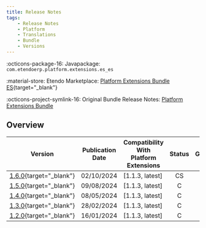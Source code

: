 ```yaml
---
title: Release Notes
tags:
    - Release Notes
    - Platform
    - Translations
    - Bundle
    - Versions
---
```


:octicons-package-16: Javapackage: `com.etendoerp.platform.extensions.es_es`

:material-store: Etendo Marketplace:  [Platform Extensions Bundle ES](https://marketplace.etendo.cloud/?#/product-details?module=3789DBA46FC54FDF96CD7D298203A3E9){target="_blank"}

:octicons-project-symlink-16: Original Bundle Release Notes: [Platform Extensions Bundle](../../bundles/platform-extensions/release-notes.md)

## Overview

| Version | Publication Date | Compatibility With Platform Extensions | Status | GitHub |
| --- | --- | --- | :----: | :----: |
| [1.6.0](https://github.com/etendosoftware/com.etendoerp.platform.extensions.es_es/releases/tag/1.6.0){target="_blank"} | 02/10/2024 | [1.1.3, latest] | CS | :white_check_mark: |
| [1.5.0](https://github.com/etendosoftware/com.etendoerp.platform.extensions.es_es/releases/tag/1.5.0){target="_blank"} | 09/08/2024 | [1.1.3, latest] | C | :white_check_mark: |
| [1.4.0](https://github.com/etendosoftware/com.etendoerp.platform.extensions.es_es/releases/tag/1.4.0){target="_blank"} | 08/05/2024 | [1.1.3, latest] | C | :white_check_mark: |
| [1.3.0](https://github.com/etendosoftware/com.etendoerp.platform.extensions.es_es/releases/tag/1.3.0){target="_blank"} | 28/02/2024 | [1.1.3, latest] | C | :white_check_mark: |
| [1.2.0](https://github.com/etendosoftware/com.etendoerp.platform.extensions.es_es/releases/tag/1.2.0){target="_blank"} | 16/01/2024 | [1.1.3, latest] | C | :white_check_mark: |